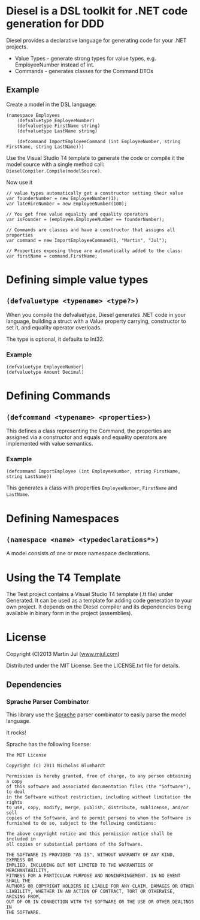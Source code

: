 # Diesel is a DSL toolkit for .NET code generation for DDD

Diesel provides a declarative language for generating code for your .NET projects.

* Value Types - generate strong types for value types, e.g. EmployeeNumber instead of int.
* Commands - generates classes for the Command DTOs

## Example

Create a model in the DSL language:

    (namespace Employees
        (defvaluetype EmployeeNumber)
        (defvaluetype FirstName string)
        (defvaluetype LastName string)

        (defcommand ImportEmployeeCommand (int EmployeeNumber, string FirstName, string LastName)))

Use the Visual Studio T4 template to generate the code or compile it the model source 
with a single method call: `DieselCompiler.Compile(modelSource)`. 


Now use it


	// value types automatically get a constructor setting their value
    var founderNumber = new EmployeeNumber(1);
	var lateHireNumber = new EmployeeNumber(100);
	
	// You get free value equality and equality operators 
	var isFounder = (employee.EmployeeNumber == founderNumber);

	// Commands are classes and have a constructor that assigns all properties
	var command = new ImportEmployeeCommand(1, "Martin", "Jul");
	
	// Properties exposing these are automatically added to the class:
	var firstName = command.FirstName;


  
# Defining simple value types

## `(defvaluetype <typename> <type?>)`

When you compile the defvaluetype, Diesel generates .NET code in your language,
building a struct with a Value property carrying, constructor to set it, and
equality operator overloads.

The type is optional, it defaults to Int32.

### Example

    (defvaluetype EmployeeNumber)
    (defvaluetype Amount Decimal)


# Defining Commands

## `(defcommand <typename> <properties>)`

This defines a class representing the Command, the properties are assigned via a constructor
and equals and equality operators are implemented with value semantics.

### Example

    (defcommand ImportEmployee (int EmployeeNumber, string FirstName, string LastName))

This generates a class with properties `EmployeeNumber`, `FirstName` and `LastName`.


# Defining Namespaces
## `(namespace <name> <typedeclarations*>)`

A model consists of one or more namespace declarations.


# Using the T4 Template

The Test project contains a Visual Studio T4 template (.tt file) under Generated.
It can be used as a template for adding code generation to your own project.
It depends on the Diesel compiler and its dependencies being available in binary form 
in the project (assemblies).


# License
Copyright (C)2013 Martin Jul (www.mjul.com)

Distributed under the MIT License. See the LICENSE.txt file for details.

## Dependencies

### Sprache Parser Combinator
This library use the [Sprache](https://github.com/sprache/Sprache) parser combinator to easily 
parse the model language.

It rocks! 

Sprache has the following license:

    The MIT License

    Copyright (c) 2011 Nicholas Blumhardt

    Permission is hereby granted, free of charge, to any person obtaining a copy
    of this software and associated documentation files (the "Software"), to deal
    in the Software without restriction, including without limitation the rights
    to use, copy, modify, merge, publish, distribute, sublicense, and/or sell
    copies of the Software, and to permit persons to whom the Software is
    furnished to do so, subject to the following conditions:

    The above copyright notice and this permission notice shall be included in
    all copies or substantial portions of the Software.

    THE SOFTWARE IS PROVIDED "AS IS", WITHOUT WARRANTY OF ANY KIND, EXPRESS OR
    IMPLIED, INCLUDING BUT NOT LIMITED TO THE WARRANTIES OF MERCHANTABILITY,
    FITNESS FOR A PARTICULAR PURPOSE AND NONINFRINGEMENT. IN NO EVENT SHALL THE
    AUTHORS OR COPYRIGHT HOLDERS BE LIABLE FOR ANY CLAIM, DAMAGES OR OTHER
    LIABILITY, WHETHER IN AN ACTION OF CONTRACT, TORT OR OTHERWISE, ARISING FROM,
    OUT OF OR IN CONNECTION WITH THE SOFTWARE OR THE USE OR OTHER DEALINGS IN
    THE SOFTWARE.


